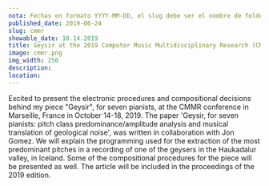 ```yaml
---
nota: Fechas en formato YYYY-MM-DD, el slug debe ser el nombre de folder en public/news/. i.e. "public/news/<mi-slug>/imagen.jpg"
published_date: 2019-06-24
slug: cmmr
showable_date: 10.14.2019
title: Geysir at the 2019 Computer Music Multidisciplinary Research (CMMR) conference
image: cmmr.png
img_width: 250
description: 
location: 
---
```


Excited to present the electronic procedures and compositional decisions behind my piece "Geysir", for seven pianists, at the CMMR conference in Marseille, France in October 14-18, 2019. The paper 'Geysir, for seven pianists: pitch class predominance/amplitude analysis and musical translation of geological noise', was written in collaboration with Jon Gomez. We will explain the programming used for the extraction of the most predominant pitches in a recording of one of the geysers in the Haukadalur valley, in Iceland. Some of the compositional procedures for the piece will be presented as well. The article will be included in the proceedings of the 2019 edition. 